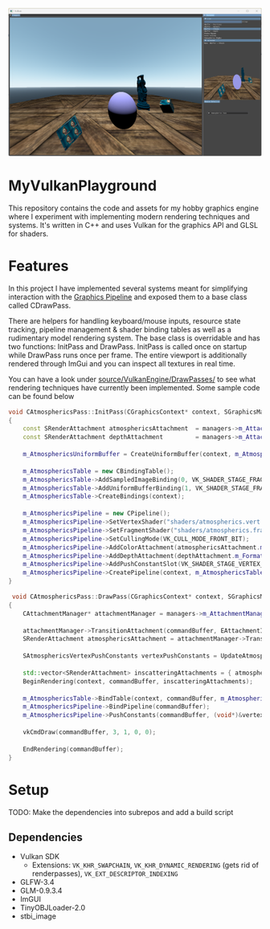 ![alt text](engine.png)
# MyVulkanPlayground
This repository contains the code and assets for my hobby graphics engine where I experiment with implementing modern rendering techniques and systems. It's written in C++ and uses Vulkan for the graphics API and GLSL for shaders.

# Features
In this project I have implemented several systems meant for simplifying interaction with the [Graphics Pipeline](https://en.wikipedia.org/wiki/Graphics_pipeline) and exposed them to a base class called CDrawPass. 

There are helpers for handling keyboard/mouse inputs, resource state tracking, pipeline management & shader binding tables as well as a rudimentary model rendering system. The base class is overridable and has two functions: InitPass and DrawPass. InitPass is called once on startup while DrawPass runs once per frame. The entire viewport is additionally rendered through ImGui and you can inspect all textures in real time.

You can have a look under [source/VulkanEngine/DrawPasses/](https://github.com/hjelmw/MyVulkanPlayground/tree/main/source/VulkanEngine/DrawPasses
) to see what rendering techniques have currently been implemented. Some sample code can be found below

```c++
void CAtmosphericsPass::InitPass(CGraphicsContext* context, SGraphicsManagers* managers)
{
	const SRenderAttachment atmosphericsAttachment  = managers->m_AttachmentManager->GetAttachment(EAttachmentIndices::AtmosphericsSkyBox);
	const SRenderAttachment depthAttachment         = managers->m_AttachmentManager->GetAttachment(EAttachmentIndices::Depth);

	m_AtmosphericsUniformBuffer = CreateUniformBuffer(context, m_AtmosphericsBufferMemory, sizeof(SAtmosphericsFragmentConstants));

	m_AtmosphericsTable = new CBindingTable();
	m_AtmosphericsTable->AddSampledImageBinding(0, VK_SHADER_STAGE_FRAGMENT_BIT, depthAttachment.m_ImageView, depthAttachment.m_Format, context->GetLinearClampSampler());
	m_AtmosphericsTable->AddUniformBufferBinding(1, VK_SHADER_STAGE_FRAGMENT_BIT, m_AtmosphericsUniformBuffer, sizeof(SAtmosphericsFragmentConstants));
	m_AtmosphericsTable->CreateBindings(context);

	m_AtmosphericsPipeline = new CPipeline();
	m_AtmosphericsPipeline->SetVertexShader("shaders/atmospherics.vert.spv");
	m_AtmosphericsPipeline->SetFragmentShader("shaders/atmospherics.frag.spv");
	m_AtmosphericsPipeline->SetCullingMode(VK_CULL_MODE_FRONT_BIT);
	m_AtmosphericsPipeline->AddColorAttachment(atmosphericsAttachment.m_Format);
	m_AtmosphericsPipeline->AddDepthAttachment(depthAttachment.m_Format);
	m_AtmosphericsPipeline->AddPushConstantSlot(VK_SHADER_STAGE_VERTEX_BIT, sizeof(SAtmosphericsVertexPushConstants), 0);
	m_AtmosphericsPipeline->CreatePipeline(context, m_AtmosphericsTable->GetDescriptorSetLayout());
}
```

```c++
 void CAtmosphericsPass::DrawPass(CGraphicsContext* context, SGraphicsManagers* managers, VkCommandBuffer commandBuffer)
{
	CAttachmentManager* attachmentManager = managers->m_AttachmentManager;

	attachmentManager->TransitionAttachment(commandBuffer, EAttachmentIndices::Depth, VK_ATTACHMENT_LOAD_OP_LOAD, VK_IMAGE_LAYOUT_DEPTH_READ_ONLY_OPTIMAL);
	SRenderAttachment atmosphericsAttachment = attachmentManager->TransitionAttachment(commandBuffer, EAttachmentIndices::AtmosphericsSkyBox, VK_ATTACHMENT_LOAD_OP_CLEAR, VK_IMAGE_LAYOUT_COLOR_ATTACHMENT_OPTIMAL);

	SAtmosphericsVertexPushConstants vertexPushConstants = UpdateAtmosphericsConstants();

	std::vector<SRenderAttachment> inscatteringAttachments = { atmosphericsAttachment };
	BeginRendering(context, commandBuffer, inscatteringAttachments);

	m_AtmosphericsTable->BindTable(context, commandBuffer, m_AtmosphericsPipeline->GetPipelineLayout());
	m_AtmosphericsPipeline->BindPipeline(commandBuffer);
	m_AtmosphericsPipeline->PushConstants(commandBuffer, (void*)&vertexPushConstants);

	vkCmdDraw(commandBuffer, 3, 1, 0, 0);

	EndRendering(commandBuffer);
}
```


# Setup
TODO: Make the dependencies into subrepos and add a build script

## Dependencies
* Vulkan SDK
  * Extensions: `VK_KHR_SWAPCHAIN`, `VK_KHR_DYNAMIC_RENDERING` (gets rid of renderpasses), `VK_EXT_DESCRIPTOR_INDEXING`
* GLFW-3.4
* GLM-0.9.3.4
* ImGUI
* TinyOBJLoader-2.0
* stbi_image

